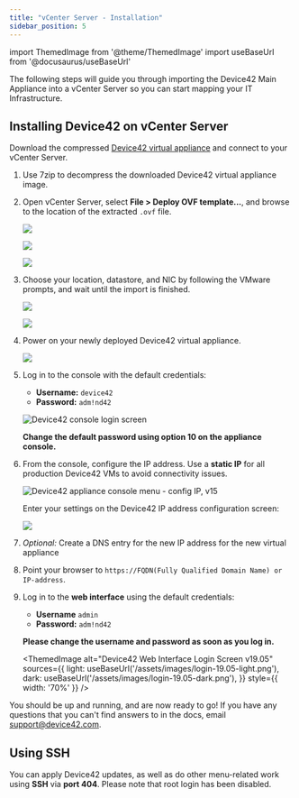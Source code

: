 ```yaml
---
title: "vCenter Server - Installation"
sidebar_position: 5
---
```


import ThemedImage from '@theme/ThemedImage'
import useBaseUrl from '@docusaurus/useBaseUrl'

The following steps will guide you through importing the Device42 Main Appliance into a vCenter Server so you can start mapping your IT Infrastructure.

## Installing Device42 on vCenter Server

Download the compressed [Device42 virtual appliance](https://www.device42.com/download/) and connect to your vCenter Server. 

1. Use 7zip to decompress the downloaded Device42 virtual appliance image.
2. Open vCenter Server, select **File > Deploy OVF template...**, and browse to the location of the extracted `.ovf` file.
   
    ![](/assets/images/wpid6183-media_1326257039196.png)

    ![](/assets/images/wpid6184-media_1326257161923.png)

    ![](/assets/images/wpid6185-media_1326257215753.png)

3. Choose your location, datastore, and NIC by following the VMware prompts, and wait until the import is finished.

    ![](/assets/images/wpid6186-media_1326257260982.png)

    ![](/assets/images/wpid6187-media_1326257290551.png)

4. Power on your newly deployed Device42 virtual appliance.

    ![](/assets/images/wpid6188-media_1326257403442.png)

5. Log in to the console with the default credentials: 
   
   - **Username:** `device42`
   - **Password:** `adm!nd42` 
   
   ![Device42 console login screen](/assets/images/d42-console-login-screen-v15.png)

   **Change the default password using option 10 on the appliance console.**

6. From the console, configure the IP address. Use a **static IP** for all production Device42 VMs to avoid connectivity issues.
   
    ![Device42 appliance console menu - config IP, v15](/assets/images/d42-console-menu-config-IP-v15.png)

    Enter your settings on the Device42 IP address configuration screen: 

    ![](/assets/images/wpid6189-media_1326257599676.png)

7. _Optional:_ Create a DNS entry for the new IP address for the new virtual appliance
8.  Point your browser to `https://FQDN(Fully Qualified Domain Name) or IP-address`.
9.  Log in to the **web interface** using the default credentials:
    
    - **Username** `admin` 
    - **Password:** `adm!nd42` 
    
    **Please change the username and password as soon as you log in.**

    <ThemedImage
    alt="Device42 Web Interface Login Screen v19.05"
    sources={{
        light: useBaseUrl('/assets/images/login-19.05-light.png'),
        dark: useBaseUrl('/assets/images/login-19.05-dark.png'),
    }}
    style={{ width: '70%' }} 
    />    

You should be up and running, and are now ready to go! If you have any questions that you can't find answers to in the docs, email support@device42.com.

## Using SSH

You can apply Device42 updates, as well as do other menu-related work using **SSH** via **port 404**. Please note that root login has been disabled.

